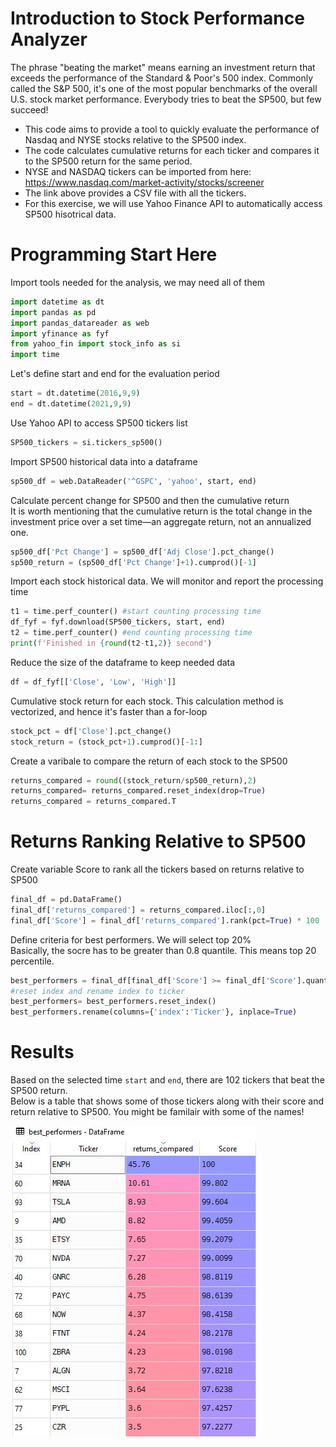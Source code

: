 # Introduction to Stock Performance Analyzer
The phrase "beating the market" means earning an investment return that exceeds the performance of the Standard & Poor's 500 index. Commonly called the S&P 500, it's one of the most popular benchmarks of the overall U.S. stock market performance. Everybody tries to beat the SP500, but few succeed! 
* This code aims to provide a tool to quickly evaluate the performance of Nasdaq and NYSE stocks relative to the SP500 index.
* The code calculates cumulative returns for each ticker and compares it to the SP500 return for the same period.
* NYSE and NASDAQ tickers can be imported from here: https://www.nasdaq.com/market-activity/stocks/screener
* The link above provides a CSV file with all the tickers. 
* For this exercise, we will use Yahoo Finance API to automatically access SP500 hisotrical data. 

# Programming Start Here

Import tools needed for the analysis, we may need all of them
```python
import datetime as dt
import pandas as pd
import pandas_datareader as web
import yfinance as fyf
from yahoo_fin import stock_info as si
import time
```
Let's define start and end for the evaluation period 
```python
start = dt.datetime(2016,9,9)
end = dt.datetime(2021,9,9)
```
Use Yahoo API to access SP500 tickers list
```python
SP500_tickers = si.tickers_sp500()
```
Import SP500 historical data into a dataframe
```python
sp500_df = web.DataReader('^GSPC', 'yahoo', start, end)
```
Calculate percent change for SP500 and then the cumulative return   
It is worth mentioning that the cumulative return is the total change in the investment price over a set time—an aggregate return, not an annualized one.
```python
sp500_df['Pct Change'] = sp500_df['Adj Close'].pct_change()
sp500_return = (sp500_df['Pct Change']+1).cumprod()[-1]
```
Import each stock historical data. We will monitor and report the processing time
```python
t1 = time.perf_counter() #start counting processing time
df_fyf = fyf.download(SP500_tickers, start, end)
t2 = time.perf_counter() #end counting processing time
print(f'Finished in {round(t2-t1,2)} second') 
```    
Reduce the size of the dataframe to keep needed data
```python
df = df_fyf[['Close', 'Low', 'High']]
```
Cumulative stock return for each stock. This calculation method is vectorized, and hence it's faster than a for-loop
```python
stock_pct = df['Close'].pct_change()
stock_return = (stock_pct+1).cumprod()[-1:]
```
Create a varibale to compare the return of each stock to the SP500
```python
returns_compared = round((stock_return/sp500_return),2)
returns_compared= returns_compared.reset_index(drop=True)
returns_compared = returns_compared.T
```

# Returns Ranking Relative to SP500  
Create variable Score to rank all the tickers based on returns relative to SP500
```python
final_df = pd.DataFrame()
final_df['returns_compared'] = returns_compared.iloc[:,0]
final_df['Score'] = final_df['returns_compared'].rank(pct=True) * 100
```
Define criteria for best performers. We will select top 20%     
Basically, the socre has to be greater than 0.8 quantile. This means top 20 percentile. 
```python
best_performers = final_df[final_df['Score'] >= final_df['Score'].quantile(0.8)]
#reset index and rename index to ticker
best_performers= best_performers.reset_index()
best_performers.rename(columns={'index':'Ticker'}, inplace=True)
```
# Results
Based on the selected time ```start``` and ```end```, there are 102 tickers that beat the SP500 return.    
Below is a table that shows some of those tickers along with their score and return relative to SP500. You might be familair with some of the names!



![alt text](https://github.com/MouinAlmasoodi/Stock-Performance/blob/main/Results.JPG?raw=true)
